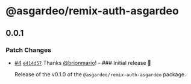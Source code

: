 # @asgardeo/remix-auth-asgardeo

## 0.0.1

### Patch Changes

- [#4](https://github.com/asgardeo/remix-auth-asgardeo/pull/4)
  [`e414d57`](https://github.com/asgardeo/remix-auth-asgardeo/commit/e414d57bdaebe4c04933db2b9ad3a6b7fa289a77) Thanks
  [@brionmario](https://github.com/brionmario)! - ### Initial release 🎉

  Release of the v0.1.0 of the `@asgardeo/remix-auth-asgardeo` package.
